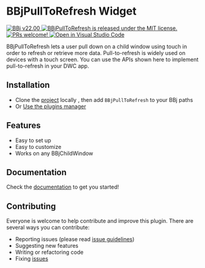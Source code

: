 # BBjPullToRefresh Widget

<p>
  <a href="http://www.basis.com/downloads">
    <img src="https://img.shields.io/badge/BBj-v22.00-blue" alt="BBj v22.00" />
  </a>
  <a href="https://github.com/BBj-Plugins/BBjPullToRefresh/blob/master/README.md">
    <img src="https://img.shields.io/badge/license-MIT-blue.svg" alt="BBjPullToRefresh is released under the MIT license." />
  </a>
  <a href="https://github.com/necolas/issue-guidelines/blob/master/CONTRIBUTING.md#pull-requests">
    <img src="https://img.shields.io/badge/PRs-welcome-brightgreen.svg" alt="PRs welcome!" />
  </a>
   <a href="https://open.vscode.dev/BBj-Plugins/BBjPullToRefresh">
    <img src="https://open.vscode.dev/badges/open-in-vscode.svg" alt="Open in Visual Studio Code" />
  </a>
</p>

BBjPullToRefresh lets a user pull down on a child window using touch in order to refresh or retrieve more data. Pull-to-refresh is widely used on devices with a touch screen. You can use the APIs shown here to implement pull-to-refresh in your DWC app.

## Installation

* Clone the [project](https://github.com/BBj-Plugins/BBjPullToRefresh) locally , then add `BBjPullToRefresh` to your BBj paths
* Or [Use the plugins manager](https://www.bbj-plugins.com/en/get-started)

## Features

- Easy to set up
- Easy to customize
- Works on any BBjChildWindow

## Documentation

Check the [documentation](https://bbj-plugins.github.io/BBjPullToRefresh) to get you started!

## Contributing

Everyone is welcome to help contribute and improve this plugin. There are several
ways you can contribute:

* Reporting issues (please read [issue guidelines](https://github.com/necolas/issue-guidelines))
* Suggesting new features
* Writing or refactoring code
* Fixing [issues](https://github.com/BBj-Plugins/BBjPullToRefresh/issues)
